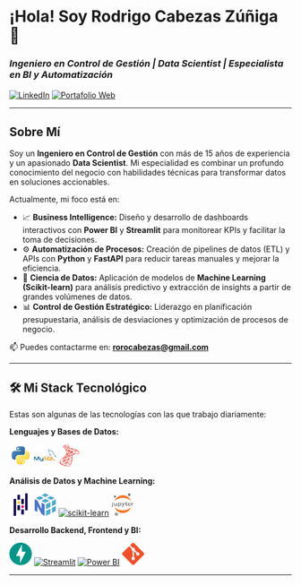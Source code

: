 # ¡Hola! Soy Rodrigo Cabezas Zúñiga 👋

### *Ingeniero en Control de Gestión | Data Scientist | Especialista en BI y Automatización*

<a href="https://www.linkedin.com/in/rodrigo-cabezas-zu%C3%B1iga-698a8532" target="_blank"><img align="center" src="https://img.shields.io/badge/-LinkedIn-0A66C2?style=for-the-badge&logo=LinkedIn&logoColor=white" alt="LinkedIn"></a>
<a href="https://rodrigocabezasz.github.io/" target="_blank"><img align="center" src="https://img.shields.io/badge/-Portafolio_Web-4E8A02?style=for-the-badge&logo=dev.to&logoColor=white" alt="Portafolio Web"></a>

---

## Sobre Mí

Soy un **Ingeniero en Control de Gestión** con más de 15 años de experiencia y un apasionado **Data Scientist**. Mi especialidad es combinar un profundo conocimiento del negocio con habilidades técnicas para transformar datos en soluciones accionables.

Actualmente, mi foco está en:
- 📈 **Business Intelligence:** Diseño y desarrollo de dashboards interactivos con **Power BI** y **Streamlit** para monitorear KPIs y facilitar la toma de decisiones.
- ⚙️ **Automatización de Procesos:** Creación de pipelines de datos (ETL) y APIs con **Python** y **FastAPI** para reducir tareas manuales y mejorar la eficiencia.
- 🧠 **Ciencia de Datos:** Aplicación de modelos de **Machine Learning (Scikit-learn)** para análisis predictivo y extracción de insights a partir de grandes volúmenes de datos.
- 📊 **Control de Gestión Estratégico:** Liderazgo en planificación presupuestaria, análisis de desviaciones y optimización de procesos de negocio.

📫 Puedes contactarme en: **rorocabezas@gmail.com**

---

## 🛠️ Mi Stack Tecnológico

Estas son algunas de las tecnologías con las que trabajo diariamente:

**Lenguajes y Bases de Datos:**
<p align="left">
  <a href="https://www.python.org" target="_blank"><img src="https://raw.githubusercontent.com/devicons/devicon/master/icons/python/python-original.svg" alt="Python" width="40" height="40"/></a>
  <a href="https://www.mysql.com/" target="_blank"><img src="https://raw.githubusercontent.com/devicons/devicon/master/icons/mysql/mysql-original-wordmark.svg" alt="MySQL" width="40" height="40"/></a>
  <a href="https://www.microsoft.com/en-us/sql-server" target="_blank"><img src="https://raw.githubusercontent.com/devicons/devicon/master/icons/microsoftsqlserver/microsoftsqlserver-plain.svg" alt="SQL Server" width="40" height="40"/></a>
</p>

**Análisis de Datos y Machine Learning:**
<p align="left">
  <a href="https://pandas.pydata.org/" target="_blank"><img src="https://raw.githubusercontent.com/devicons/devicon/master/icons/pandas/pandas-original.svg" alt="Pandas" width="40" height="40"/></a>
  <a href="https://numpy.org/" target="_blank"><img src="https://raw.githubusercontent.com/devicons/devicon/master/icons/numpy/numpy-original.svg" alt="NumPy" width="40" height="40"/></a>
  <a href="https://scikit-learn.org/" target="_blank"><img src="https://upload.wikimedia.org/wikipedia/commons/0/05/Scikit_learn_logo_small.svg" alt="scikit-learn" width="40" height="40"/></a>
  <a href="https://jupyter.org/" target="_blank"><img src="https://raw.githubusercontent.com/devicons/devicon/master/icons/jupyter/jupyter-original-wordmark.svg" alt="Jupyter" width="40" height="40"/></a>
</p>

**Desarrollo Backend, Frontend y BI:**
<p align="left">
  <a href="https://fastapi.tiangolo.com/" target="_blank"><img src="https://raw.githubusercontent.com/devicons/devicon/master/icons/fastapi/fastapi-original.svg" alt="FastAPI" width="40" height="40"/></a>
  <a href="https://streamlit.io/" target="_blank"><img src="https://user-images.githubusercontent.com/25183106/117967184-a3c32b00-b32c-11eb-8009-2188f83734e3.png" alt="Streamlit" width="40" height="40"/></a>
  <a href="https://powerbi.microsoft.com/" target="_blank"><img src="https://upload.wikimedia.org/wikipedia/commons/c/cf/New_Power_BI_Logo.svg" alt="Power BI" width="40" height="40"/></a>
  <a href="https://git-scm.com/" target="_blank"><img src="https://raw.githubusercontent.com/devicons/devicon/master/icons/git/git-original.svg" alt="Git" width="40" height="40"/></a>
</p>

---


